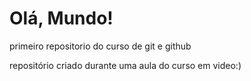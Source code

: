 # Olá, Mundo!
 primeiro repositorio do curso de git e github

repositório criado durante uma aula do curso em video:)